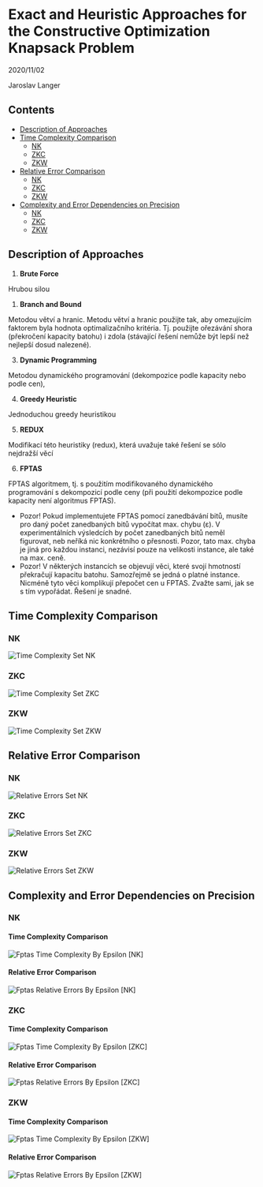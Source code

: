 # Exact and Heuristic Approaches for the Constructive Optimization Knapsack Problem

2020/11/02

Jaroslav Langer

<!-- ## MUST BE HERE omit in toc

- Popis implementovaných metod.
- Srovnání výpočetních časů hrubé síly, metody větví a hranic, dynamického programování a heuristiky cena/váha (stačí jedna). Grafy vítány.
  - Tj. závislosti výpočetních časů na velikosti instance
- Porovnání relativních chyb (průměrných a maximálních) obou heuristik.
  - Tj. závislosti rel. chyby na velikosti instance
- U FPTAS algoritmu pozorujte (naměřte, zdokumentujte) závislost chyby a výpočetního času algoritmu na zvolené přesnosti zobrazení (pro několik různých přesností), srovnání maximální naměřené chyby s teoreticky předpokládanou.
  - Tj. zvolte několik požadovaných přesností (ε), v závislosti na ε měřte čas běhu a reálnou (maximální, případně i průměrnou) chybu algoritmu
Zhodnocení naměřených výsledků. -->

## Contents <!-- omit in toc -->

- [Description of Approaches](#description-of-approaches)
- [Time Complexity Comparison](#time-complexity-comparison)
  - [NK](#nk)
  - [ZKC](#zkc)
  - [ZKW](#zkw)
- [Relative Error Comparison](#relative-error-comparison)
  - [NK](#nk-1)
  - [ZKC](#zkc-1)
  - [ZKW](#zkw-1)
- [Complexity and Error Dependencies on Precision](#complexity-and-error-dependencies-on-precision)
  - [NK](#nk-2)
  - [ZKC](#zkc-2)
  - [ZKW](#zkw-2)

## Description of Approaches

1) **Brute Force**

Hrubou silou

1) **Branch and Bound**

Metodou větví a hranic. Metodu větví a hranic použijte tak, aby omezujícím faktorem byla hodnota optimalizačního kritéria. Tj. použijte ořezávání shora (překročení kapacity batohu) i zdola (stávající řešení nemůže být lepší než nejlepší dosud nalezené).

3) **Dynamic Programming**

Metodou dynamického programování (dekompozice podle kapacity nebo podle cen),

4) **Greedy Heuristic**

Jednoduchou greedy heuristikou

5) **REDUX**

Modifikací této heuristiky (redux), která uvažuje také řešení se sólo nejdražší věcí

6) **FPTAS**

FPTAS algoritmem, tj. s použitím modifikovaného dynamického programování s dekompozicí podle ceny (při použití dekompozice podle kapacity není algoritmus FPTAS).
- Pozor! Pokud implementujete FPTAS pomocí zanedbávání bitů, musíte pro daný počet zanedbaných bitů vypočítat max. chybu (ε). V experimentálních výsledcích by počet zanedbaných bitů neměl figurovat, neb neříká nic konkrétního o přesnosti. Pozor, tato max. chyba je jiná pro každou instanci, nezávisí pouze na velikosti instance, ale také na max. ceně.
- Pozor! V některých instancích se objevují věci, které svojí hmotností překračují kapacitu batohu. Samozřejmě se jedná o platné instance. Nicméně tyto věci komplikují přepočet cen u FPTAS. Zvažte sami, jak se s tím vypořádat. Řešení je snadné.

## Time Complexity Comparison

### NK

![Time Complexity Set NK](./figures/time_nk_method.png)

### ZKC

![Time Complexity Set ZKC](./figures/time_zkc_method.png)

### ZKW

![Time Complexity Set ZKW](./figures/time_zkw_method.png)

## Relative Error Comparison

### NK

![Relative Errors Set NK](./figures/error_nk_method.png)

### ZKC

![Relative Errors Set ZKC](./figures/error_zkc_method.png)

### ZKW

![Relative Errors Set ZKW](./figures/error_zkw_method.png)

## Complexity and Error Dependencies on Precision

### NK

#### Time Complexity Comparison

![Fptas Time Complexity By Epsilon [NK]](./figures/time_nk_epsilon.png)

#### Relative Error Comparison

![Fptas Relative Errors By Epsilon [NK]](./figures/error_nk_epsilon.png)

### ZKC

#### Time Complexity Comparison

![Fptas Time Complexity By Epsilon [ZKC]](./figures/time_zkc_epsilon.png)

#### Relative Error Comparison

![Fptas Relative Errors By Epsilon [ZKC]](./figures/error_zkc_epsilon.png)

### ZKW

#### Time Complexity Comparison

![Fptas Time Complexity By Epsilon [ZKW]](./figures/time_zkw_epsilon.png)

#### Relative Error Comparison

![Fptas Relative Errors By Epsilon [ZKW]](./figures/error_zkw_epsilon.png)
